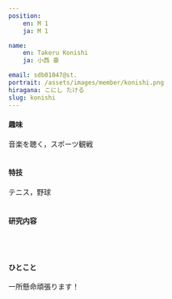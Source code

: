 ```yaml
---
position:
    en: M 1
    ja: M 1

name:
    en: Takeru Konishi
    ja: 小西 豪

email: sdb01047@st.
portrait: /assets/images/member/konishi.png
hiragana: こにし たける
slug: konishi
---
```


#### 趣味
音楽を聴く，スポーツ観戦
<br><br>

#### 特技
テニス，野球
<br><br>

#### 研究内容
<br><br>

#### ひとこと
一所懸命頑張ります！
<br><br>
